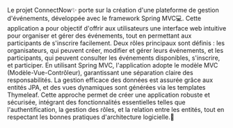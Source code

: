  Le projet ConnectNow✨ porte sur la création d'une plateforme de gestion d'événements,
développée avec le framework Spring MVC💻. Cette application a pour objectif d'offrir aux
utilisateurs une interface web intuitive pour organiser et gérer des événements, tout en
permettant aux participants de s'inscrire facilement. Deux rôles principaux sont définis : les
organisateurs, qui peuvent créer, modifier et gérer leurs événements, et les participants, qui
peuvent consulter les événements disponibles, s'inscrire, et participer. En utilisant Spring
MVC, l'application adopte le modèle MVC (Modèle-Vue-Contrôleur), garantissant une
séparation claire des responsabilités. La gestion efficace des données est assurée grâce aux
entités JPA, et des vues dynamiques sont générées via les templates Thymeleaf. Cette
approche permet de créer une application robuste et sécurisée, intégrant des fonctionnalités
essentielles telles que l'authentification, la gestion des rôles, et la relation entre les entités,
tout en respectant les bonnes pratiques d'architecture logicielle.🚀
